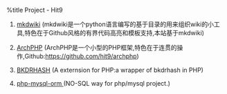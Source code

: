 %title Project - Hit9

1. [mkdwiki](../wiki/mkdwiki/index.html) (mkdwiki是一个python语言编写的基于目录的用来组织wiki的小工具,特色在于Github风格的有界代码高亮和模板支持,本站基于mkdwiki)

2. [ArchPHP](http://archphp.sinaapp.com/) (ArchPHP是一个小型的PHP框架,特色在于连贯的操作,Github:https://github.com/hit9/archphp)

3. [BKDRHASH](http://hit9.github.com/project/posts/index.html) (A externsion for PHP:a wrapper of bkdrhash in PHP)

4. [php-mysql-orm ](https://github.com/hit9/php-mysql-orm) (NO-SQL way for php/mysql project.)
